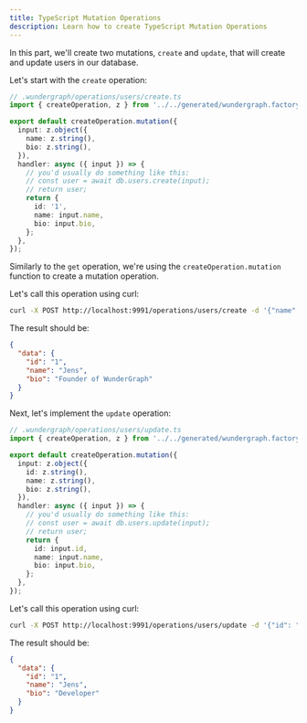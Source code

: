 ```yaml
---
title: TypeScript Mutation Operations
description: Learn how to create TypeScript Mutation Operations
---
```


In this part, we'll create two mutations, `create` and `update`, that will create and update users in our database.

Let's start with the `create` operation:

```typescript
// .wundergraph/operations/users/create.ts
import { createOperation, z } from '../../generated/wundergraph.factory';

export default createOperation.mutation({
  input: z.object({
    name: z.string(),
    bio: z.string(),
  }),
  handler: async ({ input }) => {
    // you'd usually do something like this:
    // const user = await db.users.create(input);
    // return user;
    return {
      id: '1',
      name: input.name,
      bio: input.bio,
    };
  },
});
```

Similarly to the `get` operation, we're using the `createOperation.mutation` function to create a mutation operation.

Let's call this operation using curl:

```bash
curl -X POST http://localhost:9991/operations/users/create -d '{"name": "Jens", "bio": "Founder of WunderGraph"}'
```

The result should be:

```json
{
  "data": {
    "id": "1",
    "name": "Jens",
    "bio": "Founder of WunderGraph"
  }
}
```

Next, let's implement the `update` operation:

```typescript
// .wundergraph/operations/users/update.ts
import { createOperation, z } from '../../generated/wundergraph.factory';

export default createOperation.mutation({
  input: z.object({
    id: z.string(),
    name: z.string(),
    bio: z.string(),
  }),
  handler: async ({ input }) => {
    // you'd usually do something like this:
    // const user = await db.users.update(input);
    // return user;
    return {
      id: input.id,
      name: input.name,
      bio: input.bio,
    };
  },
});
```

Let's call this operation using curl:

```bash
curl -X POST http://localhost:9991/operations/users/update -d '{"id": "1", "name": "Jens", "bio": "Developer"}'
```

The result should be:

```json
{
  "data": {
    "id": "1",
    "name": "Jens",
    "bio": "Developer"
  }
}
```
